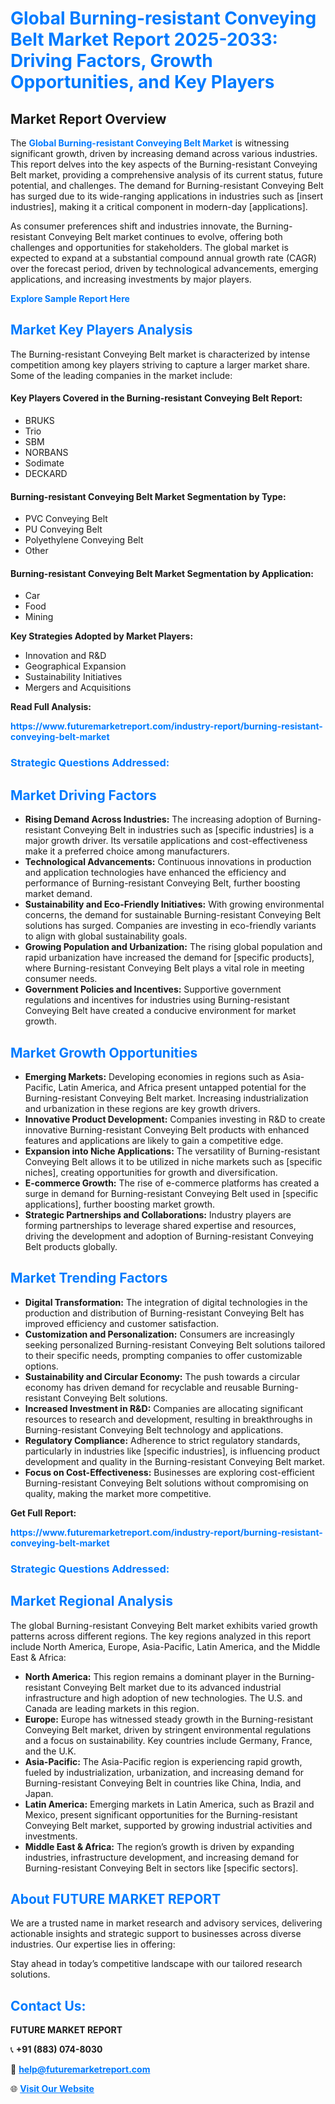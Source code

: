 <h1 style="color: #007BFF;">Global Burning-resistant Conveying Belt Market Report 2025-2033: Driving Factors, Growth Opportunities, and Key Players</h1>

<section id="overview">
<h2>Market Report Overview</h2>
<p>The <a href="https://www.futuremarketreport.com/industry-report/burning-resistant-conveying-belt-market" style="color: #007BFF; text-decoration: none;"><strong>Global Burning-resistant Conveying Belt Market</strong></a> is witnessing significant growth, driven by increasing demand across various industries. This report delves into the key aspects of the Burning-resistant Conveying Belt market, providing a comprehensive analysis of its current status, future potential, and challenges. The demand for Burning-resistant Conveying Belt has surged due to its wide-ranging applications in industries such as [insert industries], making it a critical component in modern-day [applications].</p>
<p>As consumer preferences shift and industries innovate, the Burning-resistant Conveying Belt market continues to evolve, offering both challenges and opportunities for stakeholders. The global market is expected to expand at a substantial compound annual growth rate (CAGR) over the forecast period, driven by technological advancements, emerging applications, and increasing investments by major players.</p>
</section>

<section id="overview">
<p><a href="https://www.futuremarketreport.com/request-sample/reportId=53163" style="color: #007BFF; text-decoration: none;"><strong>Explore Sample Report Here</strong></a></p>
</section>

<section id="key-players">
<h2 style="color: #007BFF;">Market Key Players Analysis</h2>
<p>The Burning-resistant Conveying Belt market is characterized by intense competition among key players striving to capture a larger market share. Some of the leading companies in the market include:</p>
<h4>Key Players Covered in the Burning-resistant Conveying Belt Report:</h4>
<ul><li>BRUKS</li><li>Trio</li><li>SBM</li><li>NORBANS</li><li>Sodimate</li><li>DECKARD</li></ul>
<h4>Burning-resistant Conveying Belt Market Segmentation by Type:</h4>
<ul><li>PVC Conveying Belt</li><li>PU Conveying Belt</li><li>Polyethylene Conveying Belt</li><li>Other</li></ul>

<h4>Burning-resistant Conveying Belt Market Segmentation by Application:</h4>
<ul><li>Car</li><li>Food</li><li>Mining</li></ul>
<p><strong>Key Strategies Adopted by Market Players:</strong></p>
<ul>
<li>Innovation and R&D</li>
<li>Geographical Expansion</li>
<li>Sustainability Initiatives</li>
<li>Mergers and Acquisitions</li>
</ul>
</section>

<section>
<p><strong>Read Full Analysis: </strong></p><a href="https://www.futuremarketreport.com/industry-report/burning-resistant-conveying-belt-market" style="color: #007BFF; text-decoration: none;"><strong>https://www.futuremarketreport.com/industry-report/burning-resistant-conveying-belt-market</strong></a>
<h3 style="color: #007BFF;">Strategic Questions Addressed:</h3>
</section>

<section id="driving-factors">
<h2 style="color: #007BFF;">Market Driving Factors</h2>
<ul>
<li><strong>Rising Demand Across Industries:</strong> The increasing adoption of Burning-resistant Conveying Belt in industries such as [specific industries] is a major growth driver. Its versatile applications and cost-effectiveness make it a preferred choice among manufacturers.</li>
<li><strong>Technological Advancements:</strong> Continuous innovations in production and application technologies have enhanced the efficiency and performance of Burning-resistant Conveying Belt, further boosting market demand.</li>
<li><strong>Sustainability and Eco-Friendly Initiatives:</strong> With growing environmental concerns, the demand for sustainable Burning-resistant Conveying Belt solutions has surged. Companies are investing in eco-friendly variants to align with global sustainability goals.</li>
<li><strong>Growing Population and Urbanization:</strong> The rising global population and rapid urbanization have increased the demand for [specific products], where Burning-resistant Conveying Belt plays a vital role in meeting consumer needs.</li>
<li><strong>Government Policies and Incentives:</strong> Supportive government regulations and incentives for industries using Burning-resistant Conveying Belt have created a conducive environment for market growth.</li>
</ul>
</section>

<section id="growth-opportunities">
<h2 style="color: #007BFF;">Market Growth Opportunities</h2>
<ul>
<li><strong>Emerging Markets:</strong> Developing economies in regions such as Asia-Pacific, Latin America, and Africa present untapped potential for the Burning-resistant Conveying Belt market. Increasing industrialization and urbanization in these regions are key growth drivers.</li>
<li><strong>Innovative Product Development:</strong> Companies investing in R&D to create innovative Burning-resistant Conveying Belt products with enhanced features and applications are likely to gain a competitive edge.</li>
<li><strong>Expansion into Niche Applications:</strong> The versatility of Burning-resistant Conveying Belt allows it to be utilized in niche markets such as [specific niches], creating opportunities for growth and diversification.</li>
<li><strong>E-commerce Growth:</strong> The rise of e-commerce platforms has created a surge in demand for Burning-resistant Conveying Belt used in [specific applications], further boosting market growth.</li>
<li><strong>Strategic Partnerships and Collaborations:</strong> Industry players are forming partnerships to leverage shared expertise and resources, driving the development and adoption of Burning-resistant Conveying Belt products globally.</li>
</ul>
</section>

<section id="trending-factors">
<h2 style="color: #007BFF;">Market Trending Factors</h2>
<ul>
<li><strong>Digital Transformation:</strong> The integration of digital technologies in the production and distribution of Burning-resistant Conveying Belt has improved efficiency and customer satisfaction.</li>
<li><strong>Customization and Personalization:</strong> Consumers are increasingly seeking personalized Burning-resistant Conveying Belt solutions tailored to their specific needs, prompting companies to offer customizable options.</li>
<li><strong>Sustainability and Circular Economy:</strong> The push towards a circular economy has driven demand for recyclable and reusable Burning-resistant Conveying Belt solutions.</li>
<li><strong>Increased Investment in R&D:</strong> Companies are allocating significant resources to research and development, resulting in breakthroughs in Burning-resistant Conveying Belt technology and applications.</li>
<li><strong>Regulatory Compliance:</strong> Adherence to strict regulatory standards, particularly in industries like [specific industries], is influencing product development and quality in the Burning-resistant Conveying Belt market.</li>
<li><strong>Focus on Cost-Effectiveness:</strong> Businesses are exploring cost-efficient Burning-resistant Conveying Belt solutions without compromising on quality, making the market more competitive.</li>
</ul>
</section>

<section>
<p><strong>Get Full Report: </strong></p><a href="https://www.futuremarketreport.com/industry-report/burning-resistant-conveying-belt-market" style="color: #007BFF; text-decoration: none;"><strong>https://www.futuremarketreport.com/industry-report/burning-resistant-conveying-belt-market</strong></a>
<h3 style="color: #007BFF;">Strategic Questions Addressed:</h3>
</section>


<section id="regional-analysis">
<h2 style="color: #007BFF;">Market Regional Analysis</h2>
<p>The global Burning-resistant Conveying Belt market exhibits varied growth patterns across different regions. The key regions analyzed in this report include North America, Europe, Asia-Pacific, Latin America, and the Middle East & Africa:</p>
<ul>
<li><strong>North America:</strong> This region remains a dominant player in the Burning-resistant Conveying Belt market due to its advanced industrial infrastructure and high adoption of new technologies. The U.S. and Canada are leading markets in this region.</li>
<li><strong>Europe:</strong> Europe has witnessed steady growth in the Burning-resistant Conveying Belt market, driven by stringent environmental regulations and a focus on sustainability. Key countries include Germany, France, and the U.K.</li>
<li><strong>Asia-Pacific:</strong> The Asia-Pacific region is experiencing rapid growth, fueled by industrialization, urbanization, and increasing demand for Burning-resistant Conveying Belt in countries like China, India, and Japan.</li>
<li><strong>Latin America:</strong> Emerging markets in Latin America, such as Brazil and Mexico, present significant opportunities for the Burning-resistant Conveying Belt market, supported by growing industrial activities and investments.</li>
<li><strong>Middle East & Africa:</strong> The region’s growth is driven by expanding industries, infrastructure development, and increasing demand for Burning-resistant Conveying Belt in sectors like [specific sectors].</li>
</ul>
</section>

<footer>
<h2 style="color: #007BFF;">About FUTURE MARKET REPORT</h2>
<p>We are a trusted name in market research and advisory services, delivering actionable insights and strategic support to businesses across diverse industries. Our expertise lies in offering:</p>

<p>Stay ahead in today’s competitive landscape with our tailored research solutions.</p>

<h2 style="color: #007BFF;">Contact Us:</h2>
<p><strong>FUTURE MARKET REPORT</strong></p>
<p>📞 <strong>+91 (883) 074-8030</strong></p>
<p>📧 <strong><a href="mailto:help@futuremarketreport.com" style="color: #007BFF;">help@futuremarketreport.com</a></strong></p>
<p>🌐 <strong><a href="https://www.futuremarketreport.com/" style="color: #007BFF;">Visit Our Website</a></strong></p>
</footer>
